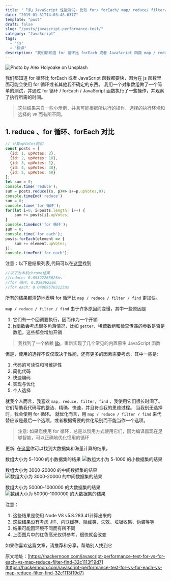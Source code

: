 ```yaml
---
title: "「译」JavaScript 性能测试- 比较 for/ forEach/ map/ reduce/ filter/ find"
date: "2019-01-31T14:03:48.637Z"
template: "post"
draft: false
slug: "/posts/javascript-performance-test/"
category: "JavaScript"
tags:
  - "js"
  - "翻译"
description: "我们都知道 for 循环比 forEach 或者 JavaScript 函数 map / reduce / filter / find 都要快，因为for没有任何额外的函数调用栈和上下文。"
---
```


![Photo by Alex Holyoake on Unsplash](images/001.jpeg)

我们都知道 for 循环比 forEach 或者 JavaScript 函数都要快，因为在 js 函数里面可能会使用 for 循环或者其他我不确定的东西。 我用一个对象数组做了一个简单的测试，并通过 for 循环 / forEach / JavaScript 函数执行了一些操作，并观察了执行所需的时间。

> 这些结果来自一些小示例，并且可能根据所执行的操作、选择的执行环境和选择的 `VM` 而有所不同。

## 1. reduce 、for 循环、forEach 对比 
```js
// 计算upVotes的和
const posts = [ 
  {id: 1, upVotes: 2},
  {id: 2, upVotes: 18}, 
  {id: 3, upVotes: 1}, 
  {id: 4, upVotes: 30}, 
  {id: 5, upVotes: 50} 
];
let sum = 0;
console.time('reduce');
sum = posts.reduce((s, p)=> s+=p.upVotes,0);
console.timeEnd('reduce') 
sum = 0;
console.time('for 循环');
for(let i=0; i<posts.length; i++) {
    sum += posts[i].upVotes;
}
console.timeEnd('for 循环');
sum = 0;
console.time('for each');
posts.forEach(element => {
    sum += element.upVotes;
});
console.timeEnd('for each');
```

注意：以下是结果列表,代码可以在[这里](https://github.com/dg92/Performance-Analysis-JS)找到
```js
//以下为本机chrome结果
//reduce: 0.05322265625ms
//for 循环: 0.0390625ms
//for each: 0.048095703125ms
```

所有的结果都清楚地表明 for 循环比 `map / reduce / filter / find` 更加快。

`map / reduce / filter / find` 由于许多原因而变慢，其中一些原因是
1. 它们有一个回调要执行，因而作为一个开销
1. js函数会考虑很多角落情况，比如 `getter`、稀疏数组和检查传递的参数是否是数组，这些都会增加开销

> 我找到了一个依赖 [lib](https://github.com/codemix/fast.js/tree/master)，重新实现了几个常见的内置原生 JavaScript 函数

但是，使用的选择不仅仅取决于性能，还有更多的因素需要考虑，其中一些是:
1. 代码的可读性和可维护性
1. 简化代码
1. 快速编码
1. 实现与优化
1. 个人选择

就我个人而言，我喜欢 `map, reduce, filter, find` ，我使用它们很长时间了。 它们帮助我代码写的整洁、精确、快速，并且符合我的思维过程。 当我别无选择时，我会使用 for 循环。 就优化而言，用 `map / reduce / filter / find` 来代替应该是最后一个选项，或者根据需要的优化级别而不能当作一个选项。

>  注意: 如果您使用 for 循环，总是以惯用方式使用它们，因为编译器现在足够智能，可以正确地优化惯用的循环

更新: 在[这里](https://github.com/dg92/Performance-Analysis-JS)你可以找到大数据集和海量计算的结果。

数组大小为 5-1000 的小数据集的结果
![数组大小为 5-1000 的小数据集的结果](images/small_data_set_result.png)

数组大小为 3000-20000 的中间数据集的结果
![数组大小为 3000-20000 的中间数据集的结果](images/mid_data_set_result.png)

数组大小为 50000-1000000 的大数据集的结果
![数组大小为 50000-1000000 的大数据集的结果](images/large_data_set_result.png)

注意：
1. 这些结果是使用 Node V8 v5.8.283.41计算出来的
1. 这些结果没有考虑 JIT、内联缓存、隐藏类、失效、垃圾收集、伪装等等
1. 结果可能因环境不同而有所不同
1. 上面图片中的红色高光仅供参考，很快就会改变

如果你喜欢这篇文章，请推荐和分享，帮助别人找到它

原文地址：[https://hackernoon.com/javascript-performance-test-for-vs-for-each-vs-map-reduce-filter-find-32c1113f19d7](https://hackernoon.com/javascript-performance-test-for-vs-for-each-vs-map-reduce-filter-find-32c1113f19d7)